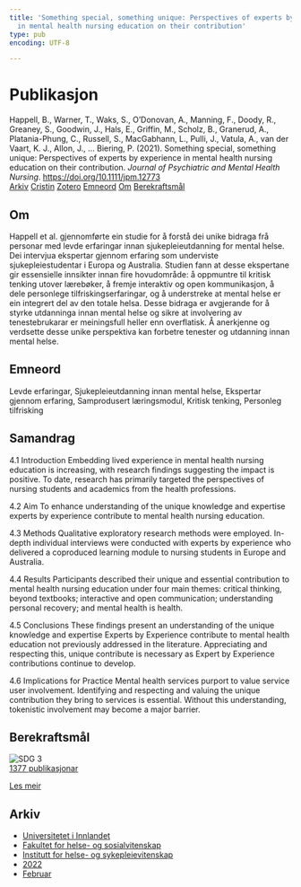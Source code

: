```yaml
---
title: 'Something special, something unique: Perspectives of experts by experience
  in mental health nursing education on their contribution'
type: pub
encoding: UTF-8

---
```

<h1>Publikasjon</h1>
<article id="csl-bib-container-S559B55V" class="csl-bib-container">
  <div class="csl-bib-body"> <div class="csl-entry">Happell, B., Warner, T., Waks, S., O’Donovan, A., Manning, F., Doody, R., Greaney, S., Goodwin, J., Hals, E., Griffin, M., Scholz, B., Granerud, A., Platania-Phung, C., Russell, S., MacGabhann, L., Pulli, J., Vatula, A., van der Vaart, K. J., Allon, J., … Biering, P. (2021). Something special, something unique: Perspectives of experts by experience in mental health nursing education on their contribution. <i>Journal of Psychiatric and Mental Health Nursing</i>. <a href="https://doi.org/10.1111/jpm.12773">https://doi.org/10.1111/jpm.12773</a></div> </div>
  <div class="csl-bib-buttons">
    <a href="#taxonomy-article-S559B55V" alt="archive" class="csl-bib-button">Arkiv</a>
    <a href="https://app.cristin.no/results/show.jsf?id=1997115" alt="Cristin" class="csl-bib-button">Cristin</a>
    <a href="http://zotero.org/groups/5881554/items/S559B55V" alt="Zotero" class="csl-bib-button">Zotero</a>
    <a href="#keywords-article-S559B55V" alt="keywords" class="csl-bib-button">Emneord</a>
    <a href="#about-article-S559B55V" alt="about_pub" class="csl-bib-button">Om</a>
    <a href="#sdg-article-S559B55V" alt="sdg" class="csl-bib-button">Berekraftsmål</a>
  </div>
  <div id="csl-bib-meta-container-S559B55V"></div>
</article>
<div id="csl-bib-meta-S559B55V" class="csl-bib-meta">
  <article id="about-article-S559B55V" class="about_pub-article">
    <h1>Om</h1>
    Happell et al. gjennomførte ein studie for å forstå dei unike bidraga frå personar med levde erfaringar innan sjukepleieutdanning for mental helse. Dei intervjua ekspertar gjennom erfaring som underviste sjukepleiestudentar i Europa og Australia. Studien fann at desse ekspertane gir essensielle innsikter innan fire hovudområde: å oppmuntre til kritisk tenking utover lærebøker, å fremje interaktiv og open kommunikasjon, å dele personlege tilfriskingserfaringar, og å understreke at mental helse er ein integrert del av den totale helsa. Desse bidraga er avgjerande for å styrke utdanninga innan mental helse og sikre at involvering av tenestebrukarar er meiningsfull heller enn overflatisk. Å anerkjenne og verdsette desse unike perspektiva kan forbetre tenester og utdanning innan mental helse.
  </article>
  <article id="keywords-article-S559B55V" class="keywords-article">
    <h1>Emneord</h1>
    Levde erfaringar, Sjukepleieutdanning innan mental helse, Ekspertar gjennom erfaring, Samprodusert læringsmodul, Kritisk tenking, Personleg tilfrisking
  </article>
  <article id="abstract-article-S559B55V" class="abstract-article">
    <h1>Samandrag</h1>
    4.1 Introduction 
Embedding lived experience in mental health nursing education is increasing, with research findings suggesting the impact is positive. To date, research has primarily targeted the perspectives of nursing students and academics from the health professions. 
 
4.2 Aim 
To enhance understanding of the unique knowledge and expertise experts by experience contribute to mental health nursing education. 
 
4.3 Methods 
Qualitative exploratory research methods were employed. In-depth individual interviews were conducted with experts by experience who delivered a coproduced learning module to nursing students in Europe and Australia. 
 
4.4 Results 
Participants described their unique and essential contribution to mental health nursing education under four main themes: critical thinking, beyond textbooks; interactive and open communication; understanding personal recovery; and mental health is health. 
 
4.5 Conclusions 
These findings present an understanding of the unique knowledge and expertise Experts by Experience contribute to mental health education not previously addressed in the literature. Appreciating and respecting this, unique contribute is necessary as Expert by Experience contributions continue to develop. 
 
4.6 Implications for Practice 
Mental health services purport to value service user involvement. Identifying and respecting and valuing the unique contribution they bring to services is essential. Without this understanding, tokenistic involvement may become a major barrier.
  </article>
  <article id="sdg-article-S559B55V" class="sdg-article">
    <h1>Berekraftsmål</h1>
    <div class="sdg-container"><div id="sdg3" class="sdg">
        <img src="{{< params subfolder >}}images/sdg/sdg03_nn.png" class="image" alt="SDG 3">
        <div class="sdg-overlay">
          <a href="{{< params subfolder >}}nn/archive/?sdg=3#archive" class="sdg-publication-count"><span>1377</span> publikasjonar</a>
          <p><a href="https://fn.no/om-fn/fns-baerekraftsmaal/god-helse-og-livskvalitet?lang=nno-NO" class="sdg-read-more">Les meir</a></p>
        </div>
      </div></div>
  </article>
  <article id="taxonomy-article-S559B55V" class="taxonomy-article">
    <h1>Arkiv</h1>
    <ul>
      <li><a href="{{< params subfolder >}}nn/archive/?key=3DCRN523">Universitetet i Innlandet</a></li>
      <li><a href="{{< params subfolder >}}nn/archive/?key=IDKFS3MX">Fakultet for helse- og sosialvitenskap</a></li>
      <li><a href="{{< params subfolder >}}nn/archive/?key=GTV4ECMZ">Institutt for helse- og sykepleievitenskap</a></li>
      <li><a href="{{< params subfolder >}}nn/archive/?key=558P36BB">2022</a></li>
      <li><a href="{{< params subfolder >}}nn/archive/?key=DQIBEFMX">Februar</a></li>
    </ul>
  </article>
</div>
